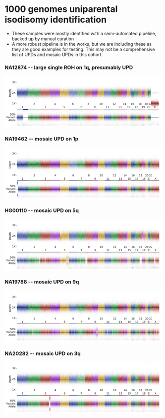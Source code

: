 # 1000 genomes uniparental isodisomy identification
* These samples were mostly identified with a semi-automated pipeline, backed up by manual curation 
* A more robust pipeline is in the works, but we are including these as they are good examples for testing. This may not be a comprehensive list of UPDs and mosaic UPDs in this cohort. 

### NA12874 -- large single ROH on 1q, presumably UPD


![png](plots/1kg_sample_UPD_3_0.png)


### NA19462 -- mosaic UPD on 1p


![png](plots/1kg_sample_UPD_5_0.png)


### HG00110 -- mosaic UPD on 5q


![png](plots/1kg_sample_UPD_7_0.png)


### NA19788 -- mosaic UPD on 9q


![png](plots/1kg_sample_UPD_9_0.png)


### NA20282 -- mosaic UPD on 3q


![png](plots/1kg_sample_UPD_11_0.png)

